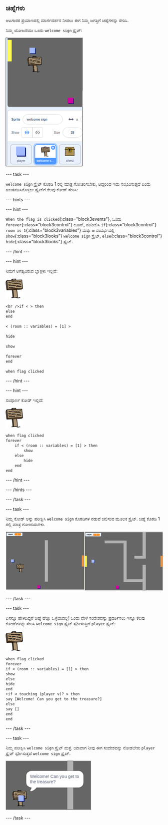 ## ಚಿಹ್ನೆಗಳು

ಆಟಗಾರರ ಪ್ರಯಾಣದಲ್ಲಿ ಮಾರ್ಗದರ್ಶನ ನೀಡಲು ಈಗ ನಿಮ್ಮ ಜಗತ್ತಿಗೆ ಚಿಹ್ನೆಗಳನ್ನು ಸೇರಿಸಿ.

ನಿಮ್ಮ ಯೋಜನೆಯು ಒಂದು `welcome sign` ಸ್ಪ್ರೈಟ್:

![ಸ್ಕ್ರೀನ್‍ಶಾಟ್ (ಪರದೆ ಚಿತ್ರ)](images/world-sign.png)

\--- task \---

`welcome sign` ಸ್ಪ್ರೈಟ್ ಕೊಠಡಿ 1 ರಲ್ಲಿ ಮಾತ್ರ ಗೋಚರಿಸಬೇಕು, ಆದ್ದರಿಂದ ಇದು ಸಂಭವಿಸುತ್ತದೆ ಎಂದು ಖಚಿತಪಡಿಸಿಕೊಳ್ಳಲು ಸ್ಪ್ರೈಟ್‌ಗೆ ಕೆಲವು ಕೋಡ್ ಸೇರಿಸಿ:

\--- hints \---

\--- hint \---

`When the flag is clicked`{:class="block3events"}, ಒಂದು `forever`{:class="block3control"} ಲೂಪ್, ಪರಿಶೀಲಿಸಿ `if`{:class="block3control"} `room is 1`{:class="block3variables"} ಮತ್ತು ಆ ಸಂದರ್ಭದಲ್ಲಿ `show`{:class="block3looks"} `welcome sign` ಸ್ಪ್ರೈಟ್, `else`{:class="block3control"} `hide`{:class="block3looks"} ಸ್ಪ್ರೈಟ್.

\--- /hint \---

\--- hint \---

ನಿಮಗೆ ಅಗತ್ಯವಿರುವ ಬ್ಲಾಕ್ಗಳು ಇಲ್ಲಿವೆ:

![ಚಿಹ್ನೆ](images/sign.png)

```blocks3
<br />if < > then
else
end

< (room :: variables) = [1] >

hide

show

forever
end

when flag clicked

```

\--- /hint \---

\--- hint \---

ಸಂಪೂರ್ಣ ಕೋಡ್ ಇಲ್ಲಿದೆ:

![ಚಿಹ್ನೆ](images/sign.png)

```blocks3
when flag clicked
forever
    if < (room :: variables) = [1] > then
        show
    else
        hide
    end
end
```

\--- /hint \---

\--- /hints \---

\--- /task \---

\--- task \---

ನಿಮ್ಮ ಕೋಡ್ ಅನ್ನು ಪರೀಕ್ಷಿಸಿ `welcome sign` ಕೊಠಡಿಗಳ ನಡುವೆ ಚಲಿಸುವ ಮೂಲಕ ಸ್ಪ್ರೈಟ್. ಚಿಹ್ನೆ ಕೊಠಡಿ 1 ರಲ್ಲಿ ಮಾತ್ರ ಗೋಚರಿಸಬೇಕು.

![ಸ್ಕ್ರೀನ್‍ಶಾಟ್ (ಪರದೆ ಚಿತ್ರ)](images/world-sign-test.png)

\--- /task \---

\--- task \---

ಏನನ್ನೂ ಹೇಳದಿದ್ದರೆ ಚಿಹ್ನೆ ಹೆಚ್ಚು ಒಳ್ಳೆಯದಲ್ಲ! ಒಂದು ವೇಳೆ ಸಂದೇಶವನ್ನು ಪ್ರದರ್ಶಿಸಲು ಇನ್ನೂ ಕೆಲವು ಕೋಡ್‌ಗಳನ್ನು ಸೇರಿಸಿ `welcome sign` ಸ್ಪ್ರೈಟ್ ಸ್ಪರ್ಶಿಸುತ್ತಿದೆ `player` ಸ್ಪ್ರೈಟ್:

![ಚಿಹ್ನೆ](images/sign.png)

```blocks3
when flag clicked
forever
if < (room :: variables) = [1] > then
show
else
hide
end
+if < touching (player v)? > then
say [Welcome! Can you get to the treasure?]
else
say []
end
end
```

\--- /task \---

\--- task \---

ನಿಮ್ಮ ಪರೀಕ್ಷಿಸಿ `welcome sign` ಸ್ಪ್ರೈಟ್ ಮತ್ತೆ. ಯಾವಾಗ ನೀವು ಈಗ ಸಂದೇಶವನ್ನು ನೋಡಬೇಕು `player` ಸ್ಪ್ರೈಟ್ ಸ್ಪರ್ಶಿಸುತ್ತದೆ `welcome sign` ಸ್ಪ್ರೈಟ್.

![ಸ್ಕ್ರೀನ್‍ಶಾಟ್ (ಪರದೆ ಚಿತ್ರ)](images/world-sign-test2.png)

\--- /task \---
